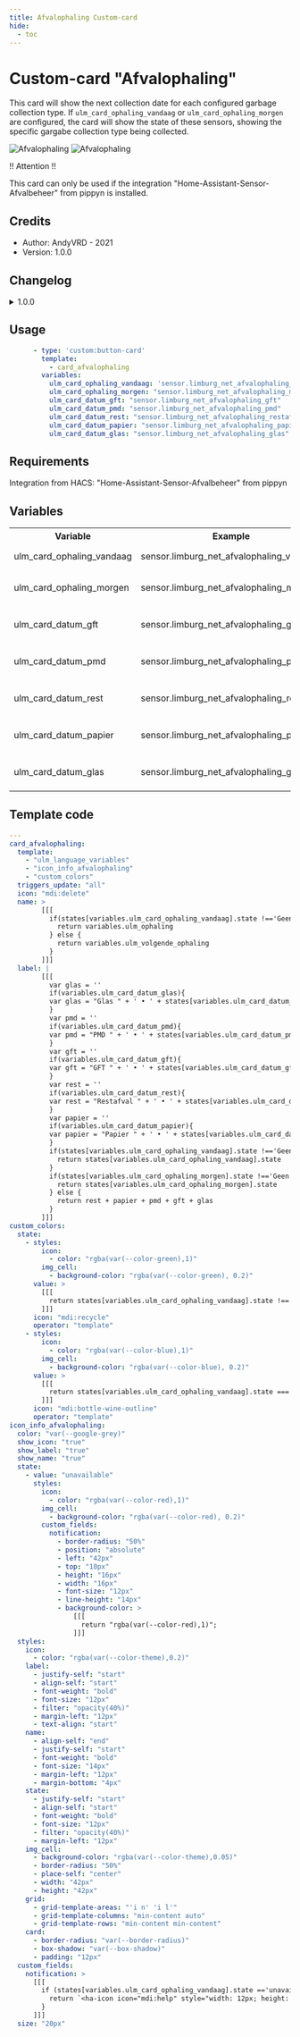 ```yaml
---
title: Afvalophaling Custom-card
hide:
  - toc
---
```

<!-- markdownlint-disable MD046 -->

# Custom-card "Afvalophaling"

This card will show the next collection date for each configured garbage collection type. If `ulm_card_ophaling_vandaag` or `ulm_card_ophaling_morgen` are configured, the card will show the state of these sensors, showing the specific gargabe collection type being collected.

![Afvalophaling](../../assets/img/ulm_cards/custom_card_afvalophaling_2.png)
![Afvalophaling](../../assets/img/ulm_cards/custom_card_afvalophaling_1.png)

!! Attention !!

This card can only be used if the integration "Home-Assistant-Sensor-Afvalbeheer" from pippyn is installed.

## Credits

- Author: AndyVRD - 2021
- Version: 1.0.0

## Changelog

<details>
<summary>1.0.0</summary>
Initial release
</details>

## Usage

```yaml
      - type: 'custom:button-card'
        template:
          - card_afvalophaling
        variables:
          ulm_card_ophaling_vandaag: 'sensor.limburg_net_afvalophaling_vandaag'
          ulm_card_ophaling_morgen: "sensor.limburg_net_afvalophaling_morgen"
          ulm_card_datum_gft: "sensor.limburg_net_afvalophaling_gft"
          ulm_card_datum_pmd: "sensor.limburg_net_afvalophaling_pmd"
          ulm_card_datum_rest: "sensor.limburg_net_afvalophaling_restafval"
          ulm_card_datum_papier: "sensor.limburg_net_afvalophaling_papier"
          ulm_card_datum_glas: "sensor.limburg_net_afvalophaling_glas"
```

## Requirements

Integration from HACS: "Home-Assistant-Sensor-Afvalbeheer" from pippyn

## Variables

<table>
<tr>
<th>Variable</th>
<th>Example</th>
<th>Required</th>
<th>Explanation</th>
</tr>
<tr>
<td>ulm_card_ophaling_vandaag</td>
<td>sensor.limburg_net_afvalophaling_vandaag</td>
<td>no</td>
<td>Collection(s) for today</td>
</tr>
<tr>
<td>ulm_card_ophaling_morgen</td>
<td>sensor.limburg_net_afvalophaling_morgen</td>
<td>no</td>
<td>Collection(s) for tomorrow</td>
</tr>
<tr>
<td>ulm_card_datum_gft</td>
<td>sensor.limburg_net_afvalophaling_gft</td>
<td>no</td>
<td>GFT collection date</td>
</tr>
<tr>
<td>ulm_card_datum_pmd</td>
<td>sensor.limburg_net_afvalophaling_pmd</td>
<td>no</td>
<td>PMD collection date</td>
</tr>
<tr>
<td>ulm_card_datum_rest</td>
<td>sensor.limburg_net_afvalophaling_rest</td>
<td>no</td>
<td>Restafval collection date</td>
</tr>
<tr>
<td>ulm_card_datum_papier</td>
<td>sensor.limburg_net_afvalophaling_papier</td>
<td>no</td>
<td>Papier collection date</td>
</tr>
<tr>
<td>ulm_card_datum_glas</td>
<td>sensor.limburg_net_afvalophaling_glas</td>
<td>no</td>
<td>Glas collection date</td>
</tr>
</table>

## Template code

```yaml
---
card_afvalophaling:
  template:
    - "ulm_language_variables"
    - "icon_info_afvalophaling"
    - "custom_colors"
  triggers_update: "all"
  icon: "mdi:delete"
  name: >
        [[[
          if(states[variables.ulm_card_ophaling_vandaag].state !=='Geen' || states[variables.ulm_card_ophaling_morgen].state !=='Geen'){
            return variables.ulm_ophaling
          } else {
            return variables.ulm_volgende_ophaling
          }
        ]]]
  label: |
        [[[
          var glas = ''
          if(variables.ulm_card_datum_glas){
          var glas = "Glas " + ' • ' + states[variables.ulm_card_datum_glas].state + '<br>'
          }
          var pmd = ''
          if(variables.ulm_card_datum_pmd){
          var pmd = "PMD " + ' • ' + states[variables.ulm_card_datum_pmd].state + '<br>'
          }
          var gft = ''
          if(variables.ulm_card_datum_gft){
          var gft = "GFT " + ' • ' + states[variables.ulm_card_datum_gft].state + '<br>'
          }
          var rest = ''
          if(variables.ulm_card_datum_rest){
          var rest = "Restafval " + ' • ' + states[variables.ulm_card_datum_rest].state + '<br>'
          }
          var papier = ''
          if(variables.ulm_card_datum_papier){
          var papier = "Papier " + ' • ' + states[variables.ulm_card_datum_papier].state + '<br>'
          }
          if(states[variables.ulm_card_ophaling_vandaag].state !=='Geen'){
            return states[variables.ulm_card_ophaling_vandaag].state
          }
          if(states[variables.ulm_card_ophaling_morgen].state !=='Geen'){
            return states[variables.ulm_card_ophaling_morgen].state
          } else {
            return rest + papier + pmd + gft + glas
          }
        ]]]
custom_colors:
  state:
    - styles:
        icon:
          - color: "rgba(var(--color-green),1)"
        img_cell:
          - background-color: "rgba(var(--color-green), 0.2)"
      value: >
        [[[
          return states[variables.ulm_card_ophaling_vandaag].state !== "Geen" || states[variables.ulm_card_ophaling_morgen].state !== "Geen"
        ]]]
      icon: "mdi:recycle"
      operator: "template"
    - styles:
        icon:
          - color: "rgba(var(--color-blue),1)"
        img_cell:
          - background-color: "rgba(var(--color-blue), 0.2)"
      value: >
        [[[
          return states[variables.ulm_card_ophaling_vandaag].state === "glas" || states[variables.ulm_card_ophaling_morgen].state === "glas"
        ]]]
      icon: "mdi:bottle-wine-outline"
      operator: "template"
icon_info_afvalophaling:
  color: "var(--google-grey)"
  show_icon: "true"
  show_label: "true"
  show_name: "true"
  state:
    - value: "unavailable"
      styles:
        icon:
          - color: "rgba(var(--color-red),1)"
        img_cell:
          - background-color: "rgba(var(--color-red), 0.2)"
        custom_fields:
          notification:
            - border-radius: "50%"
            - position: "absolute"
            - left: "42px"
            - top: "10px"
            - height: "16px"
            - width: "16px"
            - font-size: "12px"
            - line-height: "14px"
            - background-color: >
                [[[
                  return "rgba(var(--color-red),1)";
                ]]]
  styles:
    icon:
      - color: "rgba(var(--color-theme),0.2)"
    label:
      - justify-self: "start"
      - align-self: "start"
      - font-weight: "bold"
      - font-size: "12px"
      - filter: "opacity(40%)"
      - margin-left: "12px"
      - text-align: "start"
    name:
      - align-self: "end"
      - justify-self: "start"
      - font-weight: "bold"
      - font-size: "14px"
      - margin-left: "12px"
      - margin-bottom: "4px"
    state:
      - justify-self: "start"
      - align-self: "start"
      - font-weight: "bold"
      - font-size: "12px"
      - filter: "opacity(40%)"
      - margin-left: "12px"
    img_cell:
      - background-color: "rgba(var(--color-theme),0.05)"
      - border-radius: "50%"
      - place-self: "center"
      - width: "42px"
      - height: "42px"
    grid:
      - grid-template-areas: "'i n' 'i l'"
      - grid-template-columns: "min-content auto"
      - grid-template-rows: "min-content min-content"
    card:
      - border-radius: "var(--border-radius)"
      - box-shadow: "var(--box-shadow)"
      - padding: "12px"
  custom_fields:
    notification: >
      [[[
        if (states[variables.ulm_card_ophaling_vandaag].state =='unavailable' || states[variables.ulm_card_ophaling_morgen].state =='unavailable'){
          return `<ha-icon icon="mdi:help" style="width: 12px; height: 12px; color: var(--primary-background-color);"></ha-icon>`
        }
      ]]]
  size: "20px"
```
